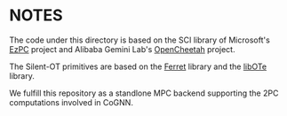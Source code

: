 # NOTES

The code under this directory is based on the SCI library of Microsoft's [EzPC](https://github.com/mpc-msri/EzPC) project and Alibaba Gemini Lab's [OpenCheetah](https://github.com/Alibaba-Gemini-Lab/OpenCheetah/tree/main/SCI) project.

The Silent-OT primitives are based on the [Ferret](https://github.com/emp-toolkit/emp-ot/tree/master/emp-ot/ferret) library and the [libOTe](https://github.com/osu-crypto/libOTe.git) library.

We fulfill this repository as a standlone MPC backend supporting the 2PC computations involved in CoGNN. 